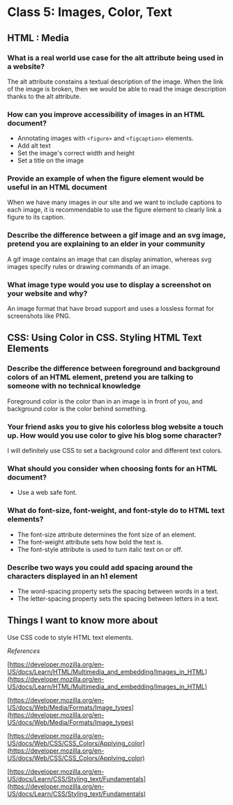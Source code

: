 # Class 5: Images, Color, Text

## HTML : Media

### What is a real world use case for the alt attribute being used in a website?

The alt attribute constains a textual description of the image. When the link of the image is broken, then we would be able to read the image description thanks to the alt attribute.

### How can you improve accessibility of images in an HTML document?

- Annotating images with `<figure>` and `<figcaption>` elements.
- Add alt text
- Set the image's correct width and height
- Set a title on the image

### Provide an example of when the figure element would be useful in an HTML document

When we have many images in our site and we want to include captions to each image, it is recommendable to use the figure element to clearly link a figure to its caption.

### Describe the difference between a gif image and an svg image, pretend you are explaining to an elder in your community

A gif image contains an image that can display animation, whereas svg images specify rules or drawing commands of an image.

### What image type would you use to display a screenshot on your website and why?

An image format that have broad support and uses a lossless format for screenshots like PNG.

## CSS: Using Color in CSS. Styling HTML Text Elements

### Describe the difference between foreground and background colors of an HTML element, pretend you are talking to someone with no technical knowledge

Foreground color is the color than in an image is in front of you, and background color is the color behind something.

### Your friend asks you to give his colorless blog website a touch up. How would you use color to give his blog some character?

I will definitely use CSS to set a background color and different text colors.

### What should you consider when choosing fonts for an HTML document?

- Use a web safe font.

### What do font-size, font-weight, and font-style do to HTML text elements?

- The font-size attribute determines the font size of an element.
- The font-weight attribute sets how bold the text is.
- The font-style attribute is used to turn italic text on or off.

### Describe two ways you could add spacing around the characters displayed in an h1 element

- The word-spacing property sets the spacing between words in a text.
- The letter-spacing property sets the spacing between letters in a text.

## Things I want to know more about

Use CSS code to style HTML text elements.

*References*

[https://developer.mozilla.org/en-US/docs/Learn/HTML/Multimedia_and_embedding/Images_in_HTML](https://developer.mozilla.org/en-US/docs/Learn/HTML/Multimedia_and_embedding/Images_in_HTML)

[https://developer.mozilla.org/en-US/docs/Web/Media/Formats/Image_types](https://developer.mozilla.org/en-US/docs/Web/Media/Formats/Image_types)

[https://developer.mozilla.org/en-US/docs/Web/CSS/CSS_Colors/Applying_color](https://developer.mozilla.org/en-US/docs/Web/CSS/CSS_Colors/Applying_color)

[https://developer.mozilla.org/en-US/docs/Learn/CSS/Styling_text/Fundamentals](https://developer.mozilla.org/en-US/docs/Learn/CSS/Styling_text/Fundamentals)
